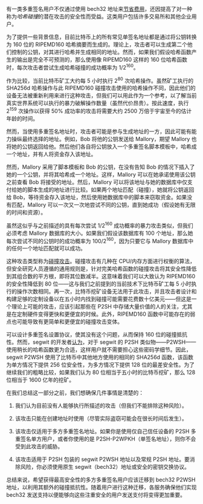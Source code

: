 有一类多重签名用户不仅通过使用 bech32 地址来[节省费用][bech32 fee savings]，还因提高了对一种称为*哈希碰撞*的潜在攻击的安全性而受益。这类用户包括许多交易所和其他企业用户。

为了提供一些背景信息，目前比特币上的所有常见单签名地址都是通过将公钥转换为 160 位的 RIPEMD160 哈希摘要而生成的。理论上，攻击者可以生成第二个他们控制的公钥，对其进行哈希并生成相同的地址。然而，如果我们假设哈希函数产生的输出是完全不可预测的，那么使用像 RIPEMD160 这样的 160 位哈希函数时，每次攻击者尝试生成哈希碰撞的成功概率为 1/2<sup>160</sup>。

<!-- $ bitcoin-cli getmininginfo | jq .networkhashps
     65134463000474080000

    log2(65134463000474080000 * 60 * 60 * 5)
    79.95576417220315 -->

作为比较，当前比特币矿工大约每 5 小时执行 2<sup>80</sup> 次哈希操作。虽然矿工执行的 SHA256d 哈希操作与此 RIPEMD160 碰撞攻击使用的哈希操作不同，因此他们的设备无法被重新利用来进行这种攻击，但我们可以用此作为一个参考，以了解当前真实世界系统可以执行的暴力破解操作数量（虽然代价昂贵）。按此速度，执行 2<sup>159</sup> 次操作以获得 50% 成功率的攻击将需要大约 2500 万倍于宇宙至今的估计年龄的时间。<!-- 2**79 * 5 / 24 / 365.25 / 14e9 / 1e9 -->

然而，当使用多重签名地址时，攻击者可能是参与生成地址的一方，因此可能有能力操纵最终选择的地址。例如，Bob 将他的公钥发送给 Mallory，期望 Mallory 也将她的公钥返回给他。然后他们各自将公钥放入一个多重签名脚本模板中，哈希成一个地址，并有人将资金存入该地址。

然而，Mallory 采用了脚本模板和 Bob 的公钥，在没有告知 Bob 的情况下插入了她的一个公钥，并将其哈希成一个地址。这样，Mallory 可以在她承诺使用该公钥之前查看 Bob 将接受的地址。然后，Mallory 可以将该地址与她的数据库中仅支付给她的脚本生成的地址进行比较。如果两个地址匹配（碰撞），她就将公钥返回给 Bob，等待资金存入该地址，然后使用她数据库中的脚本来窃取资金。如果没有匹配，Mallory 可以一次又一次地尝试不同的公钥，直到她成功（假设她有无限的时间和资源）。

虽然这似乎与之前描述的具有每次尝试 1/2<sup>160</sup> 成功概率的暴力攻击类似，但我们必须考虑 Mallory 数据库的大小。如果我们假设该数据库有 100 个地址，那么她每次尝试不同的公钥时的成功概率为 100/2<sup>160</sup>，因为只要它与 Mallory 数据库中的任何一个地址匹配就可以成功。

这种攻击类型称为[碰撞攻击][collision attack]。碰撞攻击有几种在 CPU/内存方面进行权衡的算法，但安全研究人员遵循的通用规则是，针对完美哈希函数的碰撞攻击将其安全性降低到其组合数的平方根，即将其位数减半。这意味着我们可以大致认为 RIPEMD160 的安全性降低到 80 位——这与我们之前提到的当前技术下比特币矿工每 5 小时执行的操作次数相同。再一次，比特币挖矿设备无法用于此攻击，并且攻击者设计和构建足够的定制设备以在五小时内找到碰撞可能需要花费数十亿美元——但这是一个理论上可能的攻击，应该引起那些在 P2SH 中存储大量价值的人的关注，尤其是在定制硬件变得更快和更便宜的时候。此外，RIPEMD160 函数中可能存在的弱点也可能导致有更简单和更便宜的碰撞攻击变体。

可以设计多重签名设置协议，使其没有这个问题，从而保持 160 位的碰撞抵抗性。然而，segwit 的开发者[认为][sipa collision resistance]，对于 segwit 的 P2SH 类似物——P2WSH——使用稍长的哈希函数更为合适，这样用户就不需要担心这些密码学细节。因此，segwit P2WSH 使用了比特币中其他地方使用的相同的 SHA256d 函数，该函数为单方情况下提供 256 位安全性，为多方情况下提供 128 位的最差安全性。为了继续我们的粗略比较，如果我们认为 80 位相当于五小时的比特币挖矿，那么 128 位相当于 1600 亿年的挖矿。<!-- 128-80=48, 2**48 * 5 / 24 / 365 / 1e9 -->

在我们总结这一部分之前，我们想确保几件事情是清楚的：

1. 我们认为目前没有人能够执行所描述的攻击（但我们不能排除这种风险）。

2. 该攻击只能在创建地址时使用（尽管实际盗窃可能会在很长时间后发生）。

3. 该攻击仅适用于多方多重签名地址。如果你是使用仅自己信任设备的 P2SH 多重签名单方用户，或者你使用的是 P2SH-P2WPKH（单签名地址），则你不会受到此攻击的威胁。

4. 该攻击适用于 P2SH 包装的 segwit P2WSH 地址以及常规 P2SH 地址。要消除风险，你必须使用原生 segwit（bech32）地址或安全的密钥交换协议。

总结来说，希望获得最高安全性的多方多重签名用户应该迁移到 bech32 P2WSH 地址，以利用其额外的碰撞抵抗性。随着用户进行这种迁移，各服务确保他们实现 bech32 发送支持以便能够向这些注重安全的用户发送支付将变得更加重要。

[bech32 fee savings]: /zh/bech32-sending-support/#使用原生-segwit-节省费用
[sipa collision resistance]: https://lists.linuxfoundation.org/pipermail/bitcoin-dev/2016-January/012205.html
[collision attack]: https://en.wikipedia.org/wiki/Collision_attack
